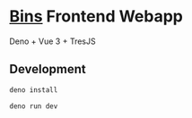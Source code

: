# [Bins](https://caquita.app) Frontend Webapp

Deno + Vue 3 + TresJS

## Development

```bash
deno install
```

```bash
deno run dev
```